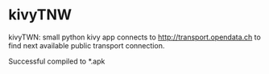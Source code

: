 # kivyTNW

kivyTWN: small python kivy app connects to 
http://transport.opendata.ch to find next 
available public transport connection. 

Successful compiled to *.apk

